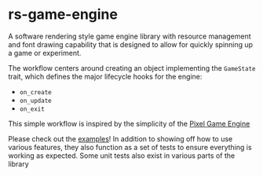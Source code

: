 # rs-game-engine

A software rendering style game engine library with resource management and font drawing capability that is designed to allow for quickly spinning up a game or experiment.

The workflow centers around creating an object implementing the `GameState` trait, which defines the major lifecycle hooks for the engine:
- `on_create`
- `on_update`
- `on_exit`

This simple workflow is inspired by the simplicity of the [Pixel Game Engine](https://github.com/OneLoneCoder/olcPixelGameEngine)

Please check out the [examples](examples)!
In addition to showing off how to use various features, they also function as a set of tests to ensure everything is working as expected.
Some unit tests also exist in various parts of the library
